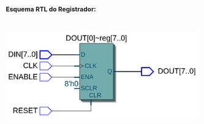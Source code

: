 ### Esquema RTL do Registrador:

<br>

![Esquema RTL do Registrador](../imagensQuartus/registradorRTL.png)
